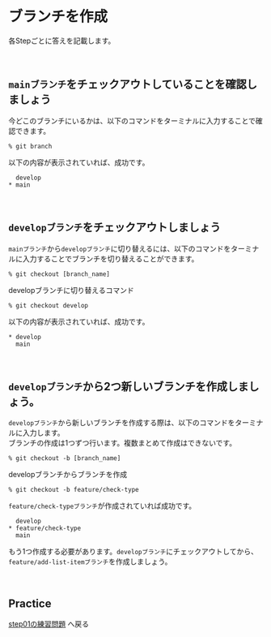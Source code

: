 # ブランチを作成

各Stepごとに答えを記載します。

<br>

## `mainブランチ`をチェックアウトしていることを確認しましょう

今どこのブランチにいるかは、以下のコマンドをターミナルに入力することで確認できます。

```
% git branch
```

以下の内容が表示されていれば、成功です。

```
  develop
* main
```
<br>

## `developブランチ`をチェックアウトしましょう

`mainブランチ`から`developブランチ`に切り替えるには、以下のコマンドをターミナルに入力することでブランチを切り替えることができます。

```
% git checkout [branch_name]
```

developブランチに切り替えるコマンド

```
% git checkout develop
```

以下の内容が表示されていれば、成功です。

```
* develop
  main
```
<br>

## `developブランチ`から2つ新しいブランチを作成しましょう。  

`developブランチ`から新しいブランチを作成する際は、以下のコマンドをターミナルに入力します。  
ブランチの作成は1つずつ行います。複数まとめて作成はできないです。

```
% git checkout -b [branch_name]
```

developブランチからブランチを作成

```
% git checkout -b feature/check-type
```

`feature/check-typeブランチ`が作成されていれば成功です。  

```
  develop
* feature/check-type
  main
```

もう1つ作成する必要があります。`developブランチ`にチェックアウトしてから、`feature/add-list-itemブランチ`を作成しましょう。

<br>

## Practice

[step01の練習問題](../../practice/step01/index.md) へ戻る

